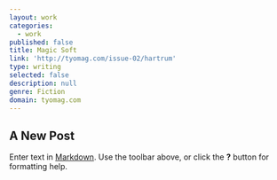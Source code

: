 ```yaml
---
layout: work
categories:
  - work
published: false
title: Magic Soft
link: 'http://tyomag.com/issue-02/hartrum'
type: writing
selected: false
description: null
genre: Fiction
domain: tyomag.com
---
```




## A New Post

Enter text in [Markdown](http://daringfireball.net/projects/markdown/). Use the toolbar above, or click the **?** button for formatting help.
